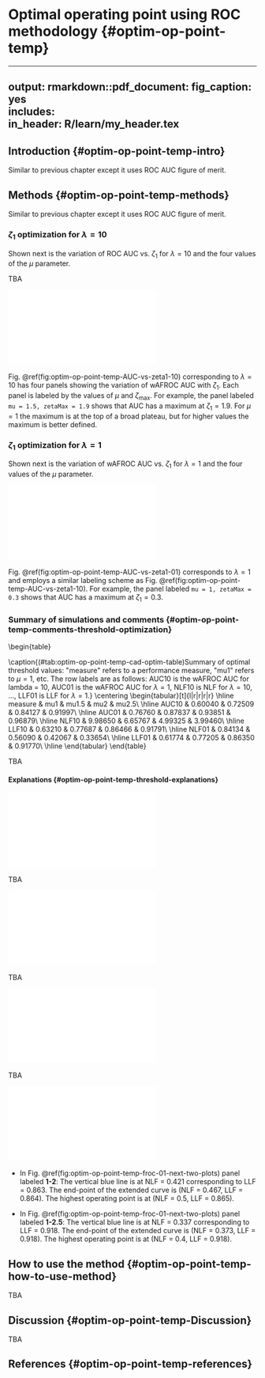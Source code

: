 # Optimal operating point using ROC methodology {#optim-op-point-temp}

---
output:
  rmarkdown::pdf_document:
    fig_caption: yes        
    includes:  
      in_header: R/learn/my_header.tex
---



## Introduction {#optim-op-point-temp-intro}
Similar to previous chapter except it uses ROC AUC figure of merit.



## Methods {#optim-op-point-temp-methods}

Similar to previous chapter except it uses ROC AUC figure of merit.


### $\zeta_1$ optimization for $\lambda = 10$


Shown next is the variation of ROC AUC vs. $\zeta_1$ for $\lambda = 10$ and the four values of the $\mu$ parameter.





TBA


![(\#fig:optim-op-point-temp-AUC-vs-zeta1-10)Variation of AUC vs. $\zeta_1$ for $\lambda = 10$; AUC is the wAFROC AUC. panels are labeled by the value of $\mu$ and zetaMax (i.e., $\zeta_{\text{max}}$, the value of $\zeta_1$ that maximizes AUC).](22-optim-op-point-roc_files/figure-latex/optim-op-point-temp-AUC-vs-zeta1-10-1.pdf) 


Fig. \@ref(fig:optim-op-point-temp-AUC-vs-zeta1-10) corresponding to $\lambda = 10$ has four panels showing the variation of wAFROC AUC with $\zeta_1$. Each panel is labeled by the values of $\mu$ and  $\zeta_{\text{max}}$. For example, the panel labeled `mu = 1.5, zetaMax = 1.9` shows that AUC has a maximum at $\zeta_1 = 1.9$. For $\mu = 1$ the maximum is at the top of a broad plateau, but for higher values the maximum is better defined.


### $\zeta_1$ optimization for $\lambda = 1$

Shown next is the variation of wAFROC AUC vs. $\zeta_1$ for $\lambda = 1$ and the four values of the $\mu$ parameter.





![(\#fig:optim-op-point-temp-AUC-vs-zeta1-01)Variation of AUC vs. $\zeta_1$ for $\lambda = 1$.](22-optim-op-point-roc_files/figure-latex/optim-op-point-temp-AUC-vs-zeta1-01-1.pdf) 

Fig. \@ref(fig:optim-op-point-temp-AUC-vs-zeta1-01) corresponds to $\lambda = 1$ and employs a similar labeling scheme as Fig. \@ref(fig:optim-op-point-temp-AUC-vs-zeta1-10). For example, the panel labeled `mu = 1, zetaMax = 0.3` shows that AUC has a maximum at $\zeta_1 = 0.3$. 


















### Summary of simulations and comments {#optim-op-point-temp-comments-threshold-optimization}


\begin{table}

\caption{(\#tab:optim-op-point-temp-cad-optim-table)Summary of optimal threshold values: "measure" refers to a performance measure, "mu1" refers to $\mu = 1$, etc. The row labels are as follows: AUC10 is the wAFROC AUC for lambda = 10, AUC01 is the wAFROC AUC for $\lambda = 1$, NLF10 is NLF for $\lambda = 10$, ..., LLF01 is LLF for $\lambda = 1$.}
\centering
\begin{tabular}[t]{l|r|r|r|r}
\hline
measure & mu1 & mu1.5 & mu2 & mu2.5\\
\hline
AUC10 & 0.60040 & 0.72509 & 0.84127 & 0.91997\\
\hline
AUC01 & 0.76760 & 0.87837 & 0.93851 & 0.96879\\
\hline
NLF10 & 9.98650 & 6.65767 & 4.99325 & 3.99460\\
\hline
LLF10 & 0.63210 & 0.77687 & 0.86466 & 0.91791\\
\hline
NLF01 & 0.84134 & 0.56090 & 0.42067 & 0.33654\\
\hline
LLF01 & 0.61774 & 0.77205 & 0.86350 & 0.91770\\
\hline
\end{tabular}
\end{table}

TBA

#### Explanations {#optim-op-point-temp-threshold-explanations}

![(\#fig:optim-op-point-temp-froc-10-first-two-plots)Extended FROC plots: panel labeled 10-1 is for $\lambda = 10$ and $\mu = 1$, and that labeled 10-1.5 is for $\lambda = 10$ and $\mu = 1.5$. The blue line indicates the optimal operating point.](22-optim-op-point-roc_files/figure-latex/optim-op-point-temp-froc-10-first-two-plots-1.pdf) 


TBA



![(\#fig:optim-op-point-temp-froc-10-next-two-plots)Extended FROC plots: panel labeled 10-2 is for $\lambda = 10$ and $\mu = 2$ and that labeled 10-2.5 is for $\lambda = 10$ and $\mu = 2.5$. The blue line indicates the optimal operating point.](22-optim-op-point-roc_files/figure-latex/optim-op-point-temp-froc-10-next-two-plots-1.pdf) 


TBA


![(\#fig:optim-op-point-temp-froc-01-first-two-plots)Extended FROC plots: panel labeled 1-1 is for $\lambda = 1$ and $\mu = 1$ and that labeled 10-1.5 is for $\lambda = 1$ and $\mu = 1.5$. The blue line indicates the optimal operating point.](22-optim-op-point-roc_files/figure-latex/optim-op-point-temp-froc-01-first-two-plots-1.pdf) 


TBA

![(\#fig:optim-op-point-temp-froc-01-next-two-plots)Extended FROC plots: panel labeled 1-2 is for $\lambda = 1$ and $\mu = 2$ and that labeled 1-2.5 is for $\lambda = 1$ and $\mu = 2.5$. The blue line indicates the optimal operating point.](22-optim-op-point-roc_files/figure-latex/optim-op-point-temp-froc-01-next-two-plots-1.pdf) 



* In Fig. \@ref(fig:optim-op-point-temp-froc-01-next-two-plots) panel labeled **1-2**: The vertical blue line is at NLF = 0.421 corresponding to LLF = 0.863. The end-point of the extended curve is (NLF = 0.467, LLF = 0.864). The highest operating point is at (NLF = 0.5, LLF = 0.865). 


* In Fig. \@ref(fig:optim-op-point-temp-froc-01-next-two-plots) panel labeled **1-2.5**: The vertical blue line is at NLF = 0.337 corresponding to LLF = 0.918. The end-point of the extended curve is (NLF = 0.373, LLF = 0.918). The highest operating point is at (NLF = 0.4, LLF = 0.918). 



## How to use the method {#optim-op-point-temp-how-to-use-method}
TBA  



## Discussion {#optim-op-point-temp-Discussion}
TBA 

## References {#optim-op-point-temp-references}
